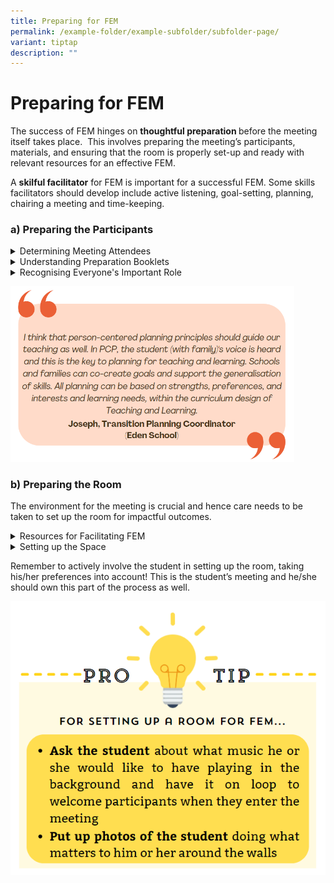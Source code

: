 ```yaml
---
title: Preparing for FEM
permalink: /example-folder/example-subfolder/subfolder-page/
variant: tiptap
description: ""
---
```

<p></p>
<h1>Preparing for FEM</h1>
<p>The success of FEM hinges on <strong>thoughtful preparation </strong>before
the meeting itself takes place.&nbsp; This involves preparing the meeting’s
participants, materials, and ensuring that the room is properly set-up
and ready with relevant resources for an effective FEM.</p>
<p>A <strong>skilful facilitator</strong> for FEM is important for a successful
FEM. Some skills facilitators should develop include active listening,
goal-setting, planning, chairing a meeting and time-keeping. &nbsp;&nbsp;</p>
<h3><strong>a) Preparing the Participants</strong></h3>
<div data-type="detailGroup" class="isomer-accordion isomer-accordion-white">
<details class="isomer-details">
<summary>Determining Meeting Attendees</summary>
<div data-type="detailsContent" class="isomer-details-content">
<p>Besides the student, everyone important to the student should be invited
to the meeting. This may include the student’s family members, caregivers,
significant adult figures, teachers and relevant professionals in the student’s
life such as speech therapists, occupational therapists or job coaches.</p>
<p></p>
<p>Once the participants have been identified, book their time for the meeting
and send them <strong>the Preparation Booklets</strong> no less than 6 weeks
before FEM for their completion.</p>
</div>
</details>
<details class="isomer-details">
<summary>Understanding Preparation Booklets</summary>
<div data-type="detailsContent" class="isomer-details-content">
<p>Preparation<strong> </strong>booklets<strong> prepare meeting participants to engage in FEM </strong>by<strong> </strong>prompting
them to think about the student’s current reality, dreams, and aspirations.&nbsp;</p>
<p></p>
<p>There are Preparation Booklets for the Student, Families and School Staff.</p>
<p></p>
<p>The booklets include:</p>
<ul data-tight="true" class="tight">
<li>
<p>A brief introduction of what FEM is about</p>
</li>
<li>
<p>Specific questions tailored to the individual’s context to prepare them
for FEM</p>
</li>
</ul>
<p></p>
<p>Refer to the Preparation Booklets <a href="/preparation-booklets/" rel="noopener noreferrer nofollow" target="_blank">here</a>.</p>
<p></p>
<p>The information provided in the preparation booklets is vital for FEM.
Participants are encouraged to give as <a href="/quality-person-centred-information/" rel="noopener noreferrer nofollow" target="_blank">detailed and specific input</a> where
they can in their booklets. This will greatly facilitate developing meaningful
goals for the student during the meeting.&nbsp;</p>
<p></p>
<p>If someone important to the student is unable to attend FEM, this person’s
input can still be captured in the preparation booklets and represented
during the FEM.</p>
<p></p>
</div>
</details>
<details class="isomer-details">
<summary>Recognising Everyone's Important Role</summary>
<div data-type="detailsContent" class="isomer-details-content">
<p></p>
<p>It is important to think about how all meeting participants can<strong> receive the necessary supports to be effective contributors during FEM. </strong>Some
ways to support meeting participants might include:</p>
<p></p>
<ul data-tight="true" class="tight">
<li>
<p><strong>The Student</strong>: Ensure that the student’s One Page Profile
is updated and use PCP tools to support the student to express his/her
voice both before and during FEM. Strategies should be considered to help
the student participate e.g. helping the student to fill up his/her preparation
booklet, supporting the student’s communication needs through an AAC etc.</p>
<p></p>
</li>
<li>
<p><strong>The Student’s Family</strong>:&nbsp; Anticipate their needs before
the meeting, and determine what will help them to understand what is most
important to the student.&nbsp;E.g. Would any family member require an
interpreter? Would any family member need time to rest/food before starting?</p>
<p></p>
</li>
</ul>
</div>
</details>
</div>
<p></p>
<div class="isomer-image-wrapper">
<img style="width: 90%;" height="auto" width="100%" alt="Quote from TPC" src="/images/Joseph_TPCQuote.png">
</div>
<h3><strong>b) Preparing the Room</strong></h3>
<p>The environment for the meeting is crucial and hence care needs to be
taken to set up the room for impactful outcomes.</p>
<div data-type="detailGroup" class="isomer-accordion isomer-accordion-white">
<details class="isomer-details">
<summary>Resources for Facilitating FEM</summary>
<div data-type="detailsContent" class="isomer-details-content">
<p>The following resources should be prepared in advance:</p>
<p></p>
<p><em>Flip Chart Stands and Markers&nbsp;</em>
</p>
<ul data-tight="true" class="tight">
<li>
<p>Standing flip charts are an important part of the PCP process because
of how information can be displayed to the whole meeting at once, helping
everyone to literally be ‘on the same page’ regarding the student.&nbsp;</p>
<p></p>
</li>
</ul>
<p><em>Post-its &nbsp;</em>
</p>
<ul data-tight="true" class="tight">
<li>
<p>Writing on post-its provides everyone, even the quieter individuals in
the room, the option to make their views heard.</p>
</li>
<li>
<p>The post-its will be put up on the standing flip charts so that every
view will be given its proper ‘airtime’ and attention.&nbsp;</p>
<p></p>
</li>
</ul>
<p><em>Sticker Dots</em>
</p>
<ul data-tight="true" class="tight">
<li>
<p>These stickers will be used by participants to indicate their votes during
FEM Step 4</p>
</li>
<li>
<p>Instead of stickers, participants could represent their vote by marking
it out with a marker too</p>
<p></p>
</li>
</ul>
<p>&nbsp;<em>Name Tags</em>
</p>
<ul data-tight="true" class="tight">
<li>
<p>As it may be the first time some of the members of the group are meeting
with each other, a name tag will be helpful for participants to identify
each other in the meeting by name / role in student’s life</p>
</li>
</ul>
<p></p>
<p><em>Good-to-have: Background music, decoration for room, snacks, scents, lighting etc.</em>
</p>
<ul data-tight="true" class="tight">
<li>
<p>Besides the ‘necessary’ resources for conducting the meeting, you can
also have elements in the room that make the room and inviting and welcoming
space</p>
</li>
</ul>
<p></p>
</div>
</details>
<details class="isomer-details">
<summary>Setting up the Space</summary>
<div data-type="detailsContent" class="isomer-details-content">
<p>A carefully designed space can encourage active participation and create
a conducive atmosphere for open communication.</p>
<p></p>
<p>When setting up the space, consider factors such as:&nbsp;</p>
<ul data-tight="true" class="tight">
<li>
<p>Location of the room <em>e.g. Is it in a space that the student likes/is familiar with?</em>
</p>
</li>
<li>
<p>Size of the room <em>e.g. Is it large enough to walk around but cosy enough for a small group?</em>
</p>
</li>
<li>
<p>Layout of room <em>e.g. How will people be sitting? Where will each participant be facing?</em>
</p>
<p></p>
</li>
</ul>
</div>
</details>
</div>
<p></p>
<p>Remember to actively involve the student in setting up the room, taking
his/her preferences into account!&nbsp;This is the student’s meeting and
he/she should own this part of the process as well.</p>
<div class="isomer-image-wrapper">
<img style="width: 100%" height="auto" width="100%" alt="[Pro Tip] Setting up a Room for FEM" src="/images/Pro_Tip__Setting_up_Room__Pre_FEM__v3.png">
</div>
<p></p>
<p></p>